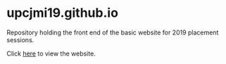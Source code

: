 # upcjmi19.github.io
Repository holding the front end of the basic website for 2019 placement sessions.

Click [here](https://upcjmi19.github.io/cs/index.html) to view the website.
